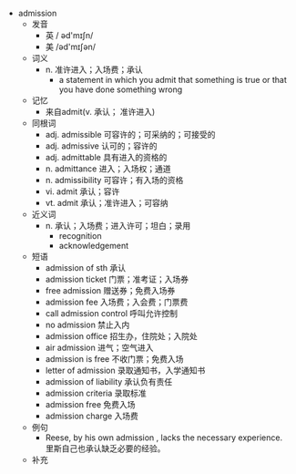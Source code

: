 - admission
  - 发音
    - 英 / əd'mɪʃn/
    - 美 /əd'mɪʃən/
  - 词义
    - n. 准许进入；入场费；承认
      - a statement in which you admit that something is true or that you have done something wrong
  - 记忆
    - 来自admit(v. 承认； 准许进入)
  - 同根词
    - adj. admissible 可容许的；可采纳的；可接受的
    - adj. admissive 认可的；容许的
    - adj. admittable 具有进入的资格的
    - n. admittance 进入；入场权；通道
    - n. admissibility 可容许；有入场的资格
    - vi. admit 承认；容许
    - vt. admit 承认；准许进入；可容纳
  - 近义词
    - n. 承认；入场费；进入许可；坦白；录用
      - recognition
      - acknowledgement
  - 短语
    - admission of sth 承认
    - admission ticket 门票；准考证；入场券
    - free admission 赠送券；免费入场券
    - admission fee 入场费；入会费；门票费
    - call admission control 呼叫允许控制
    - no admission 禁止入内
    - admission office 招生办，住院处；入院处
    - air admission 进气；空气进入
    - admission is free 不收门票；免费入场
    - letter of admission 录取通知书，入学通知书
    - admission of liability 承认负有责任
    - admission criteria 录取标准
    - admission free 免费入场
    - admission charge 入场费
  - 例句
    - Reese, by his own admission , lacks the necessary experience. 里斯自己也承认缺乏必要的经验。
  - 补充